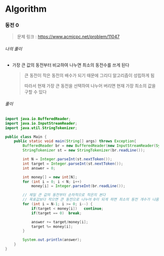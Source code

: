 # Algorithm

### 동전 0

> 문제 링크 : https://www.acmicpc.net/problem/11047



###### 나의 풀이

* 가장 큰 값의 동전부터 비교하여 나누면 최소의 동전수를 쓰게 된다

  > 큰 동전이 작은 동전의 배수가 되기 때문에 그리디 알고리즘이 성립하게 됨
  >
  > 따라서 현재 가장 큰 동전을 선택하여 나누어 버리면 현재 가장 최소의 값을 구할 수 있다




###### 풀이

~~~java
import java.io.BufferedReader;
import java.io.InputStreamReader;
import java.util.StringTokenizer;

public class Main {
    public static void main(String[] args) throws Exception{
        BufferedReader br = new BufferedReader(new InputStreamReader(System.in));
        StringTokenizer st = new StringTokenizer(br.readLine());

        int N = Integer.parseInt(st.nextToken());
        int target = Integer.parseInt(st.nextToken());
        int answer = 0;

        int money[] = new int[N];
        for (int i = 0; i < N; i++)
            money[i] = Integer.parseInt(br.readLine());

        // 제일 큰 값의 동전부터 순차적으로 작은지 본다
        // 목표값보다 작으면 큰 동전으로 나누어 0이 되게 하면 최소의 동전 개수가 나옴
        for (int i = N-1; i >= 0; i--) {
            if(target < money[i])   continue;
            if(target == 0)  break;

            answer += target/money[i];
            target %= money[i];
        }

        System.out.println(answer);
    }
}
~~~